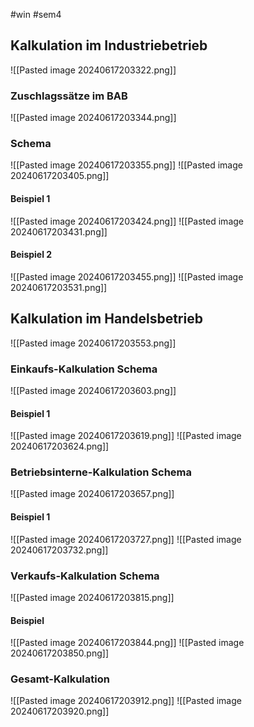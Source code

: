 #win #sem4 
## Kalkulation im Industriebetrieb
![[Pasted image 20240617203322.png]]
### Zuschlagssätze im BAB
![[Pasted image 20240617203344.png]]
### Schema
![[Pasted image 20240617203355.png]]
![[Pasted image 20240617203405.png]]
#### Beispiel 1
![[Pasted image 20240617203424.png]]
![[Pasted image 20240617203431.png]]
#### Beispiel 2
![[Pasted image 20240617203455.png]]
![[Pasted image 20240617203531.png]]
## Kalkulation im Handelsbetrieb

![[Pasted image 20240617203553.png]]
### Einkaufs-Kalkulation Schema

![[Pasted image 20240617203603.png]]
#### Beispiel 1
![[Pasted image 20240617203619.png]]
![[Pasted image 20240617203624.png]]
### Betriebsinterne-Kalkulation Schema

![[Pasted image 20240617203657.png]]
#### Beispiel 1
![[Pasted image 20240617203727.png]]
![[Pasted image 20240617203732.png]]
### Verkaufs-Kalkulation Schema

![[Pasted image 20240617203815.png]]
#### Beispiel
![[Pasted image 20240617203844.png]]
![[Pasted image 20240617203850.png]]
### Gesamt-Kalkulation
![[Pasted image 20240617203912.png]]
![[Pasted image 20240617203920.png]]